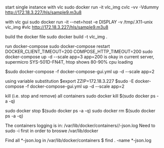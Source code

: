start single instance with vlc
sudo docker run -it vlc_img cvlc -vv -Vdummy http://172.18.3.227/hls/sample9.m3u8

with vlc gui
sudo docker run -it --net=host -e DISPLAY -v /tmp/.X11-unix vlc_img
#vlc http://172.18.3.227/hls/sample9.m3u8

build the docker file
sudo docker build -t vlc_img .

run docker-compose
sudo docker-compose restart
DOCKER_CLIENT_TIMEOUT=200 COMPOSE_HTTP_TIMEOUT=200 sudo docker-compose up -d --scale app=3
app=200 is okay in current server, supermicro SYS-501D-FN4T, htop shows 80-90% cpu loading

$sudo docker-compose -f docker-compose-gui.yml up -d --scale app=2

using variable substitution
$export ZZIP=172.18.3.227
$sudo -E docker-compose -f docker-compose-gui.yml up -d --scale app=2

kill (i.e. stop and remove) all containers
sudo docker kill $(sudo docker ps -a -q)

sudo docker stop $(sudo docker ps -a -q)
sudo docker rm $(sudo docker ps -a -q)

The containers logging is in:
/var/lib/docker/containers/<container id>/<container id>-json.log
Need to sudo -i 
first in order to broswe /var/lib/docker

Find all *-json.log in /var/lib/docker/containers
$ find . -name *-json.log
